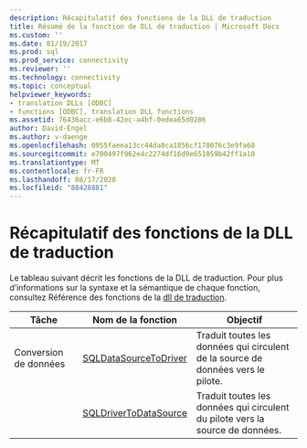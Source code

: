 ```yaml
---
description: Récapitulatif des fonctions de la DLL de traduction
title: Résumé de la fonction de DLL de traduction | Microsoft Docs
ms.custom: ''
ms.date: 01/19/2017
ms.prod: sql
ms.prod_service: connectivity
ms.reviewer: ''
ms.technology: connectivity
ms.topic: conceptual
helpviewer_keywords:
- translation DLLs [ODBC]
- functions [ODBC], translation DLL functions
ms.assetid: 76436acc-e6b8-42ec-a4bf-0edea65d0286
author: David-Engel
ms.author: v-daenge
ms.openlocfilehash: 0955faeea13cc44da8ca1856cf178076c3e9fa68
ms.sourcegitcommit: e700497f962e4c2274df16d9e651059b42ff1a10
ms.translationtype: MT
ms.contentlocale: fr-FR
ms.lasthandoff: 08/17/2020
ms.locfileid: "88428881"
---
```

# <a name="translation-dll-function-summary"></a>Récapitulatif des fonctions de la DLL de traduction
Le tableau suivant décrit les fonctions de la DLL de traduction. Pour plus d’informations sur la syntaxe et la sémantique de chaque fonction, consultez Référence des fonctions de la [dll de traduction](../../../odbc/reference/syntax/translation-dll-api-reference.md).  
  
|Tâche|Nom de la fonction|Objectif|  
|----------|-------------------|-------------|  
|Conversion de données|[SQLDataSourceToDriver](../../../odbc/reference/syntax/sqldatasourcetodriver-function.md)|Traduit toutes les données qui circulent de la source de données vers le pilote.|  
||[SQLDriverToDataSource](../../../odbc/reference/syntax/sqldrivertodatasource-function.md)|Traduit toutes les données qui circulent du pilote vers la source de données.|
